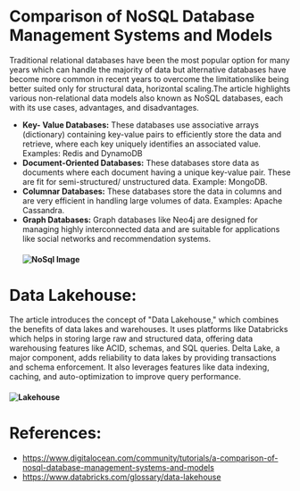
# Comparison of NoSQL Database Management Systems and Models

Traditional relational databases have been the most popular option for many years which can handle the majority of data but alternative databases have become more common in recent years to overcome the limitationslike being better suited only for structural data, horizontal scaling.The article highlights various non-relational data models also known as NoSQL databases, each with its use cases, advantages, and disadvantages. 

- **Key- Value Databases:** These databases use associative arrays (dictionary) containing key-value pairs to efficiently store the data and retrieve, where each key uniquely identifies an associated value. Examples: Redis and DynamoDB
- **Document-Oriented Databases:** These databases store data as documents where each document having a unique key-value pair. These are fit for semi-structured/ unstructured data. Example: MongoDB.
- **Columnar Databases:** These databases store the data in columns and are very efficient in handling large volumes of data.  Examples: Apache Cassandra.
- **Graph Databases:** Graph databases like Neo4j are designed for managing highly interconnected data and are suitable for applications like social networks and recommendation systems.
  #### ![NoSql Image](https://devcom.com/wp-content/uploads/2020/06/nosql.png)

# Data Lakehouse: 

The article introduces the concept of "Data Lakehouse," which combines the benefits of data lakes and warehouses. It uses platforms like Databricks which helps in storing large raw and structured data, offering data warehousing features like ACID, schemas, and SQL queries. Delta Lake, a major component, adds reliability to data lakes by providing transactions and schema enforcement. It also leverages features like data indexing, caching, and auto-optimization to improve query performance.

 #### ![Lakehouse](https://thanachartdotorg.files.wordpress.com/2022/01/screen-shot-2565-01-21-at-14.08.59.png)

 # References:
- https://www.digitalocean.com/community/tutorials/a-comparison-of-nosql-database-management-systems-and-models
- https://www.databricks.com/glossary/data-lakehouse
 
